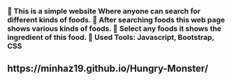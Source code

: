 <h3>
   This is a simple website Where anyone can search for different kinds of foods.
   After searching foods this web page shows various kinds of foods.
   Select any foods it shows the ingredient of this food.
   Used Tools: Javascript, Bootstrap, CSS
</h3>

<h2>https://minhaz19.github.io/Hungry-Monster/</h2>
